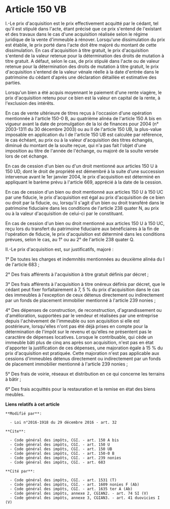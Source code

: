 # Article 150 VB

I.-Le prix d'acquisition est le prix effectivement acquitté par le cédant, tel qu'il est stipulé dans l'acte, étant précisé
que ce prix s'entend de l'existant et des travaux dans le cas d'une acquisition réalisée selon le régime juridique de la
vente d'immeuble à rénover. Lorsqu'une dissimulation du prix est établie, le prix porté dans l'acte doit être majoré du
montant de cette dissimulation. En cas d'acquisition à titre gratuit, le prix d'acquisition s'entend de la valeur retenue
pour la détermination des droits de mutation à titre gratuit. A défaut, selon le cas, de prix stipulé dans l'acte ou de
valeur retenue pour la détermination des droits de mutation à titre gratuit, le prix d'acquisition s'entend de la valeur
vénale réelle à la date d'entrée dans le patrimoine du cédant d'après une déclaration détaillée et estimative des parties. 

Lorsqu'un bien a été acquis moyennant le paiement d'une rente viagère, le prix d'acquisition retenu pour ce bien est la
valeur en capital de la rente, à l'exclusion des intérêts. 

En cas de vente ultérieure de titres reçus à l'occasion d'une opération mentionnée à l'article 150-0 B, au quatrième alinéa
de l'article 150 A bis en vigueur avant la date de promulgation de la loi de finances pour 2004 (n° 2003-1311 du 30 décembre
2003) ou au II de l'article 150 UB, la plus-value imposable en application du I de l'article 150 UB est calculée par
référence, le cas échéant, au prix ou à la valeur d'acquisition des titres échangés, diminué du montant de la soulte reçue,
qui n'a pas fait l'objet d'une imposition au titre de l'année de l'échange, ou majoré de la soulte versée lors de cet
échange. 

En cas de cession d'un bien ou d'un droit mentionné aux articles 150 U à 150 UD, dont le droit de propriété est démembré à la
suite d'une succession intervenue avant le 1er janvier 2004, le prix d'acquisition est déterminé en appliquant le barème
prévu à l'article 669, apprécié à la date de la cession. 

En cas de cession d'un bien ou droit mentionné aux articles 150 U à 150 UC par une fiducie, le prix d'acquisition est égal au
prix d'acquisition de ce bien ou droit par la fiducie, ou, lorsqu'il s'agit d'un bien ou droit transféré dans le patrimoine
fiduciaire dans les conditions de l'article 238 quater N, au prix ou à la valeur d'acquisition de celui-ci par le
constituant. 

En cas de cession d'un bien ou droit mentionné aux articles 150 U à 150 UC, reçu lors du transfert du patrimoine fiduciaire
aux bénéficiaires à la fin de l'opération de fiducie, le prix d'acquisition est déterminé dans les conditions prévues, selon
le cas, au 1° ou au 2° de l'article 238 quater Q. 

II.-Le prix d'acquisition est, sur justificatifs, majoré : 

1° De toutes les charges et indemnités mentionnées au deuxième alinéa du I de l'article 683 ; 

2° Des frais afférents à l'acquisition à titre gratuit définis par décret ; 

3° Des frais afférents à l'acquisition à titre onéreux définis par décret, que le cédant peut fixer forfaitairement à 7, 5 %
du prix d'acquisition dans le cas des immeubles à l'exception de ceux détenus directement ou indirectement par un fonds de
placement immobilier mentionné à l'article 239 nonies ; 

4° Des dépenses de construction, de reconstruction, d'agrandissement ou d'amélioration, supportées par le vendeur et
réalisées par une entreprise depuis l'achèvement de l'immeuble ou son acquisition si elle est postérieure, lorsqu'elles n'ont
pas été déjà prises en compte pour la détermination de l'impôt sur le revenu et qu'elles ne présentent pas le caractère de
dépenses locatives. Lorsque le contribuable, qui cède un immeuble bâti plus de cinq ans après son acquisition, n'est pas en
état d'apporter la justification de ces dépenses, une majoration égale à 15 % du prix d'acquisition est pratiquée. Cette
majoration n'est pas applicable aux cessions d'immeubles détenus directement ou indirectement par un fonds de placement
immobilier mentionné à l'article 239 nonies ; 

5° Des frais de voirie, réseaux et distribution en ce qui concerne les terrains à bâtir ; 

6° Des frais acquittés pour la restauration et la remise en état des biens meubles.

**Liens relatifs à cet article**

	**Modifié par**:

	  - Loi n°2016-1918 du 29 décembre 2016 - art. 32

	**Cite**:

	  - Code général des impôts, CGI. - art. 150 A bis
	  - Code général des impôts, CGI. - art. 150 U
	  - Code général des impôts, CGI. - art. 150 UB
	  - Code général des impôts, CGI. - art. 150-0 B
	  - Code général des impôts, CGI. - art. 239 nonies
	  - Code général des impôts, CGI. - art. 683

	**Cité par**:

	  - Code général des impôts, CGI. - art. 1531 (T)
	  - Code général des impôts, CGI. - art. 1609 nonies F (Ab)
	  - Code général des impôts, CGI. - art. 1635 ter A (Ab)
	  - Code général des impôts, annexe 2, CGIAN2. - art. 74 SI (V)
	  - Code général des impôts, annexe 3, CGIAN3. - art. 41 duovicies I (V)
